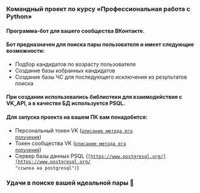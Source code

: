 ### Командный проект по курсу «Профессиональная работа с Python»

#### Программа-бот для вашего сообщества ВКонтакте.
#### Бот предназначен для поиска пары пользователя и имеет следующие возможности:
- Подбор кандидатов по возрасту пользователя
- Создание базы избранных кандидатов
- Создание базы ЧС для последующего исключения из результатов поиска

#### При создании использовались библиотеки для взаимодействия с VK_API, а в качестве БД используется PSQL.
#### Для запуска проекта на вашем ПК вам понадобится:
- Персональный токен VK (<code>[описание метода его получения](https://dev.vk.com/api/access-token/getting-started "ссылка на dev vk библиотеку")</code>)
- Токен сообщества VK (<code>[описание метода его получения](https://dev.vk.com/api/access-token/getting-started "ссылка на dev vk библиотеку")</code>)
- Сервер базы данных PSQL (<code>[https://www.postgresql.org/](https://www.postgresql.org/ "ссылка на postgresql")</code>)
### Удачи в поиске вашей идеальной пары 👫